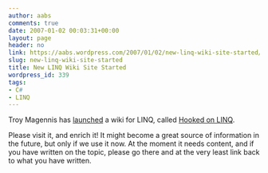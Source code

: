 ```yaml
---
author: aabs
comments: true
date: 2007-01-02 00:03:31+00:00
layout: page
header: no
link: https://aabs.wordpress.com/2007/01/02/new-linq-wiki-site-started/
slug: new-linq-wiki-site-started
title: New LINQ Wiki Site Started
wordpress_id: 339
tags:
- C#
- LINQ
---
```


Troy Magennis has [launched](http://aspiring-technology.com/blogs/troym/archive/2006/12/28/77.aspx) a wiki for LINQ, called [Hooked on LINQ](http://www.hookedonlinq.com/MainPage.ashx).


Please visit it, and enrich it! It might become a great source of information in the future, but only if we use it now. At the moment it needs content, and if you have written on the topic, please go there and at the very least link back to what you have written.
